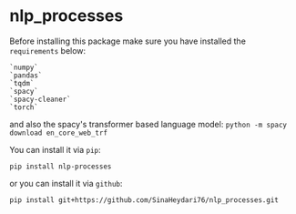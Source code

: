 # nlp_processes

Before installing this package make sure you have installed the `requirements` below:
````
`numpy`
`pandas`
`tqdm`
`spacy`
`spacy-cleaner`
`torch`
````
and also the spacy's transformer based language model:
````python -m spacy download en_core_web_trf````

You can install it via `pip`:
````
pip install nlp-processes
````
or you can install it via `github`:
````
pip install git+https://github.com/SinaHeydari76/nlp_processes.git
````
